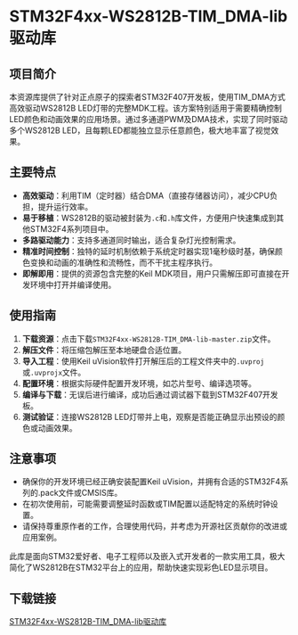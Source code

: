 # STM32F4xx-WS2812B-TIM_DMA-lib 驱动库

## 项目简介

本资源库提供了针对正点原子的探索者STM32F407开发板，使用TIM_DMA方式高效驱动WS2812B LED灯带的完整MDK工程。该方案特别适用于需要精确控制LED颜色和动画效果的应用场景。通过多通道PWM及DMA技术，实现了同时驱动多个WS2812B LED，且每颗LED都能独立显示任意颜色，极大地丰富了视觉效果。

## 主要特点

- **高效驱动**：利用TIM（定时器）结合DMA（直接存储器访问），减少CPU负担，提升运行效率。
- **易于移植**：WS2812B的驱动被封装为`.c`和`.h`库文件，方便用户快速集成到其他STM32F4系列项目中。
- **多路驱动能力**：支持多通道同时输出，适合复杂灯光控制需求。
- **精准时间控制**：独特的延时机制依赖于系统定时器实现1毫秒级时基，确保颜色变换和动画的准确性和流畅性，而不干扰主程序执行。
- **即解即用**：提供的资源包含完整的Keil MDK项目，用户只需解压即可直接在开发环境中打开并编译使用。

## 使用指南

1. **下载资源**：点击下载`STM32F4xx-WS2812B-TIM_DMA-lib-master.zip`文件。
2. **解压文件**：将压缩包解压至本地硬盘合适位置。
3. **导入工程**：使用Keil uVision软件打开解压后的工程文件夹中的`.uvproj`或`.uvprojx`文件。
4. **配置环境**：根据实际硬件配置开发环境，如芯片型号、编译选项等。
5. **编译与下载**：无误后进行编译，成功后通过调试器下载到STM32F407开发板。
6. **测试验证**：连接WS2812B LED灯带并上电，观察是否能正确显示出预设的颜色或动画效果。

## 注意事项

- 确保你的开发环境已经正确安装配置Keil uVision，并拥有合适的STM32F4系列的.pack文件或CMSIS库。
- 在初次使用前，可能需要调整延时函数或TIM配置以适配特定的系统时钟设置。
- 请保持尊重原作者的工作，合理使用代码，并考虑为开源社区贡献你的改进或应用案例。

此库是面向STM32爱好者、电子工程师以及嵌入式开发者的一款实用工具，极大简化了WS2812B在STM32平台上的应用，帮助快速实现彩色LED显示项目。

## 下载链接

[STM32F4xx-WS2812B-TIM_DMA-lib驱动库](https://pan.quark.cn/s/aaaddbe4efca)